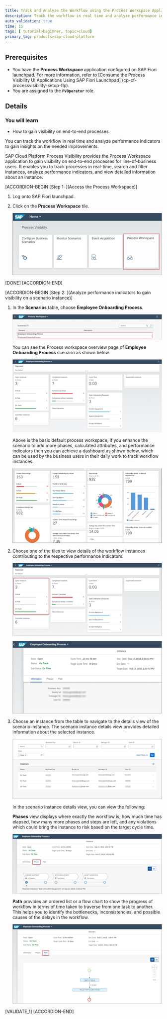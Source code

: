 ```yaml
---
title: Track and Analyze the Workflow using the Process Workspace Application
description: Track the workflow in real time and analyze performance indicators to gain insights on the needed improvements.
auto_validation: true
time: 15
tags: [ tutorial>beginner, topic>cloud]
primary_tag: products>sap-cloud-platform
---
```


## Prerequisites
 - You have the **Process Workspace** application configured on SAP Fiori launchpad. For more information, refer to [Consume the Process Visibility UI Applications Using SAP Fiori Launchpad] (cp-cf-processvisibility-setup-flp).
 - You are assigned to the **`PVOperator`** role.

## Details

### You will learn
  - How to gain visibility on end-to-end processes

You can track the workflow in real time and analyze performance indicators to gain insights on the needed improvements.

SAP Cloud Platform Process Visibility provides the Process Workspace application to gain visibility on end-to-end processes for line-of-business users. It enables you to track processes in real-time, search and filter instances, analyze performance indicators, and view detailed information about an instance.

[ACCORDION-BEGIN [Step 1: ](Access the Process Workspace)]

1.	Log onto SAP Fiori launchpad.

2.	Click on the **Process Workspace** tile.

    ![Process Workspace tile](PW-Tile.png)

[DONE]
[ACCORDION-END]

[ACCORDION-BEGIN [Step 2: ](Analyze performance indicators to gain visibility on a scenario instance)]

1.	In the **Scenarios** table, choose **Employee Onboarding Process**.

    ![Scenario](Scenario-Table.png)

      You can see the Process workspace overview page of **Employee Onboarding Process** scenario as shown below.

      ![Scenario overview page](overview.png)

      Above is the basic default process workspace, if you enhance the scenario to add  more phases, calculated attributes, and performance indicators then you can achieve a dashboard as shown below, which can be used by the business users in their daily work to track workflow instances.

      ![Enhanced overview page](Enhanced-Workspace.png)

2. Choose one of the tiles to view details of the workflow instances contributing to the respective performance indicators.

    ![Scenario Ontrack page](overview-Ontrack.png)


    ![Instances view](instance-details-view.png)

3. Choose an instance from the table to navigate to the details view of the scenario instance. The scenario instance details view provides detailed information about the selected instance.

    ![Performance indicator view](PPI.png)

    In the scenario instance details view, you can view the following:

    **Phases** view displays where exactly the workflow is, how much time has elapsed, how many more phases and steps are left, and any violations which could bring the instance to risk based on the target cycle time.

    ![Phases](Phases.png)

    **Path** provides an ordered list or a flow chart to show the progress of workflow in terms of time taken to traverse from one task to another. This helps you to identify the bottlenecks, inconsistencies, and possible causes of the delays in the workflow.

    ![Path](Path.png)

[VALIDATE_1]
[ACCORDION-END]
